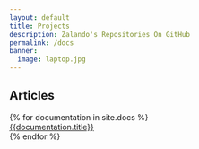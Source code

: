 ```yaml
---
layout: default
title: Projects
description: Zalando's Repositories On GitHub
permalink: /docs
banner:
  image: laptop.jpg
---
```



<section class="dc--text-center page-section page-section--padding page-section--background-secondary" id="os-articles">
  <div class="dc-container dc-container--limited">
  <h1 class="dc-h1 page-section__header">Articles</h1>
    {% for documentation in site.docs %}
    <div class="dc-row blog">
      <div class="dc-h2">
        <a href="{{documentation.url}}">
          {{documentation.title}}
        </a>
      </div>
    </div>
    {% endfor %}
  </div>
</section>

